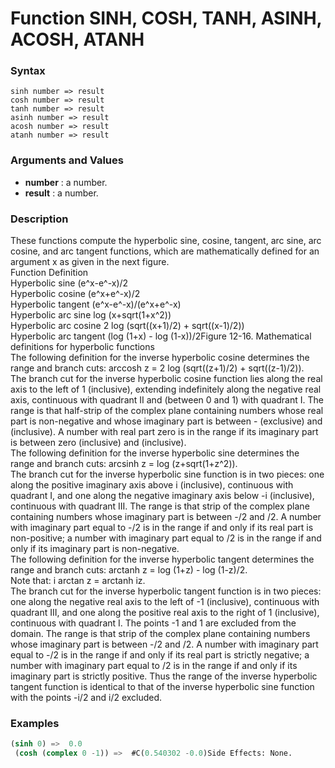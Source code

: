 <!-- Generated on 05/10/2020 by https://github.com/anto2oo/clhs-evolved -->

# Function SINH, COSH, TANH, ASINH, ACOSH, ATANH

### Syntax
`sinh number => result`  
`cosh number => result`  
`tanh number => result`  
`asinh number => result`  
`acosh number => result`  
`atanh number => result`  


### Arguments and Values
- **number** : a number.   
- **result** : a number.   


### Description
These functions compute the hyperbolic sine, cosine, tangent, arc sine, arc cosine, and arc tangent functions, which are mathematically defined for an argument x as given in the next figure.  
Function                Definition                                
Hyperbolic sine         (e^x-e^-x)/2                              
Hyperbolic cosine       (e^x+e^-x)/2                              
Hyperbolic tangent      (e^x-e^-x)/(e^x+e^-x)                     
Hyperbolic arc sine     log  (x+sqrt(1+x^2))                      
Hyperbolic arc cosine   2 log  (sqrt((x+1)/2) + sqrt((x-1)/2))    
Hyperbolic arc tangent  (log  (1+x) - log (1-x))/2Figure 12-16.  Mathematical definitions for hyperbolic functions  
The following definition for the inverse hyperbolic cosine determines the range and branch cuts:   arccosh  z = 2 log  (sqrt((z+1)/2) + sqrt((z-1)/2)).  
The branch cut for the inverse hyperbolic cosine function lies along the real axis to the left of 1 (inclusive), extending indefinitely along the negative real axis, continuous with quadrant II and (between 0 and 1) with quadrant I. The range is that half-strip of the complex plane containing numbers whose real part is non-negative and whose imaginary part is between -<PI> (exclusive) and <PI> (inclusive). A number with real part zero is in the range if its imaginary part is between zero (inclusive) and <PI> (inclusive).  
The following definition for the inverse hyperbolic sine determines the range and branch cuts:   arcsinh  z = log  (z+sqrt(1+z^2)).  
The branch cut for the inverse hyperbolic sine function is in two pieces: one along the positive imaginary axis above i (inclusive), continuous with quadrant I, and one along the negative imaginary axis below -i (inclusive), continuous with quadrant III. The range is that strip of the complex plane containing numbers whose imaginary part is between -<PI>/2 and <PI>/2. A number with imaginary part equal to -<PI>/2 is in the range if and only if its real part is non-positive; a number with imaginary part equal to <PI>/2 is in the range if and only if its imaginary part is non-negative.  
The following definition for the inverse hyperbolic tangent determines the range and branch cuts:   arctanh  z = log  (1+z) - log  (1-z)/2.  
Note that:   i arctan  z = arctanh  iz.  
The branch cut for the inverse hyperbolic tangent function is in two pieces: one along the negative real axis to the left of -1 (inclusive), continuous with quadrant III, and one along the positive real axis to the right of 1 (inclusive), continuous with quadrant I. The points -1 and 1 are excluded from the domain. The range is that strip of the complex plane containing numbers whose imaginary part is between -<PI>/2 and <PI>/2. A number with imaginary part equal to -<PI>/2 is in the range if and only if its real part is strictly negative; a number with imaginary part equal to <PI>/2 is in the range if and only if its imaginary part is strictly positive. Thus the range of the inverse hyperbolic tangent function is identical to that of the inverse hyperbolic sine function with the points -<PI>i/2 and <PI>i/2 excluded.



### Examples
```lisp 
(sinh 0) =>  0.0 
 (cosh (complex 0 -1)) =>  #C(0.540302 -0.0)Side Effects: None.
```
